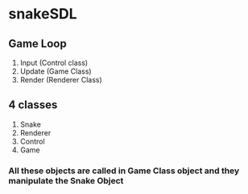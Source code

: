 # snakeSDL

## Game Loop

1. Input (Control class)
2. Update (Game Class)
3. Render (Renderer Class)

## 4 classes
1. Snake
2. Renderer
3. Control
4. Game

### All these objects are called in Game Class object and they manipulate the Snake Object
